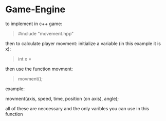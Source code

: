 # Game-Engine

to implement in c++ game:

>  #include "movement.hpp"

then to calculate player movment:
initialize a variable (in this example it is x):

>  int x = 

then use the function movment:

> movment();

example:

movment(axis, speed, time, position (on axis), angle);

all of these are neccessary and the only varibles you can use in this function
